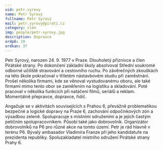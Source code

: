 ```yaml
---
uid: petr.syrovy
name: Petr Syrový
fullname: Petr Syrový
mail: petr.syrovy@pirati.cz
category: clen
img: people/petr-syrovy.jpg
description: Dopravce
ordp6: 19
ordkan: 37
---
```

Petr Syrový, narozen 24. 9. 1977 v Praze. Dlouholetý příznivce a člen Pirátské strany. Po dokončení základní školy absolvoval Střední soukromé odborné učiliště stravování a cestovního ruchu. Po závěrečných zkouškách na této škole pokračoval v tříletém nástavbovém studiu při zaměstnání.
Prošel několika firmami, kde se věnoval vystudovanému oboru, ale také firmami mimo tento obor se zaměřením na logistiku a skladování.
Poté pracoval v několika funkcích při natáčení filmů, seriálů a reklam.
Momentálně přepravce, dopravce, řidič.

Angažuje se v aktivitách souvisejících s Prahou 6, převážně problematikou bezpečné a logické dopravy na Praze 6, zachování odpočinkových zón a výsadbou zeleně. Spolupracuje s místními sdruženími a je jejich častým petičním spolupracovníkem. Působí také jako dobrovolník. Organizátor dobrovolníků na P6 pro různé akce na tomto území. Petr je rád hlavně v terénu P6.
Bývalý ambasador Vladimíra Franze při jeho kandidatuře na prezidenta republiky. Spoluzakladatel místního sdružení Pirátské strany Prahy 6.

